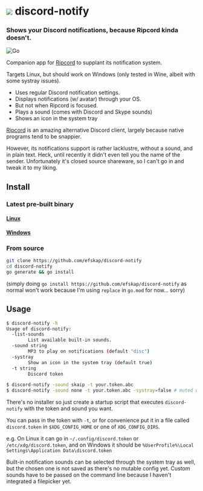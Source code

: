 # ![](assets/icon.ico) discord-notify

### Shows your Discord notifications, because Ripcord kinda doesn't.

![Go](https://github.com/efskap/discord-notify/workflows/Go/badge.svg)



Companion app for [Ripcord](https://cancel.fm/ripcord/) to supplant its notification system.

Targets Linux, but should work on Windows (only tested in Wine, albeit with some systray issues).

* Uses regular Discord notification settings.
* Displays notifications (w/ avatar) through your OS.
* But not when Ripcord is focused.
* Plays a sound (comes with Discord and Skype sounds)
* Shows an icon in the system tray

[Ripcord](https://cancel.fm/ripcord/) is an amazing alternative Discord client, largely because native programs tend to be snappier. 

However, its notifications support is rather lacklustre, without a sound, and in plain text. Heck, until recently it didn't even tell you the name of the sender. Unfortunately it's closed source shareware, so I can't go in and tweak it to my liking.

## Install

### Latest pre-built binary

#### [Linux](https://github.com/efskap/discord-notify/releases/download/latest/discord-notify)
#### [Windows](https://github.com/efskap/discord-notify/releases/download/latest/discord-notify.exe)

### From source

```sh
git clone https://github.com/efskap/discord-notify
cd discord-notify
go generate && go install
```

(simply doing `go install https://github.com/efskap/discord-notify` as normal won't work because I'm using `replace` in `go.mod` for now... sorry)

## Usage

```sh
$ discord-notify -h
Usage of discord-notify:
  -list-sounds
        List available built-in sounds.
  -sound string
        MP3 to play on notifications (default "disc")
  -systray
        Show an icon in the system tray (default true)
  -t string
        Discord token

$ discord-notify -sound skaip -t your.token.abc
$ discord-notify -sound none -t your.token.abc -systray=false # muted with no system tray
```

There's no installer so just create a startup script that executes `discord-notify` with the token and sound you want. 

You can pass in the token with `-t`, or for convenience put it in a file called `discord.token` in `$XDG_CONFIG_HOME` or one of `XDG_CONFIG_DIRS`. 

e.g. On Linux it can go in `~/.config/discord.token` or `/etc/xdg/discord.token`, and on Windows it should be `%UserProfile%\Local Settings\Application Data\discord.token`

Built-in notification sounds can be selected through the system tray as well, but the chosen one is not saved as there's no mutable config yet. Custom sounds have to be passed on the command line because I haven't integrated a filepicker yet.


